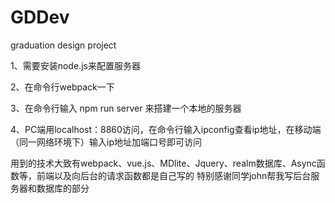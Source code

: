 # GDDev
graduation design project


1、需要安装node.js来配置服务器


2、在命令行webpack一下


3、在命令行输入 npm run server 来搭建一个本地的服务器


4、PC端用localhost：8860访问，在命令行输入ipconfig查看ip地址，在移动端（同一网络环境下）输入ip地址加端口号即可访问


用到的技术大致有webpack、vue.js、MDlite、Jquery、realm数据库、Async函数等，前端以及向后台的请求函数都是自己写的
特别感谢同学john帮我写后台服务器和数据库的部分
